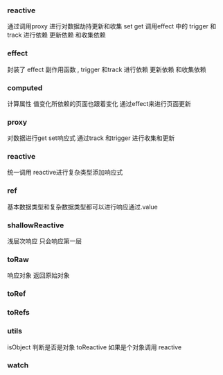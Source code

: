 ### reactive
通过调用proxy 进行对数据劫持更新和收集 set get 
调用effect 中的 trigger 和track 进行依赖 更新依赖 和收集依赖


### effect 

封装了 effect 副作用函数 , trigger 和track 进行依赖 更新依赖 和收集依赖

### computed
计算属性 
值变化所依赖的页面也跟着变化 通过effect来进行页面更新

### proxy 

对数据进行get set响应式
通过track 和trigger 进行收集和更新

### reactive
统一调用 reactive进行复杂类型添加响应式

### ref 
基本数据类型和复杂数据类型都可以进行响应通过.value

### shallowReactive 
浅层次响应 只会响应第一层

### toRaw
响应对象
返回原始对象

### toRef 

### toRefs
### utils
isObject 判断是否是对象
toReactive 如果是个对象调用 reactive
### watch

